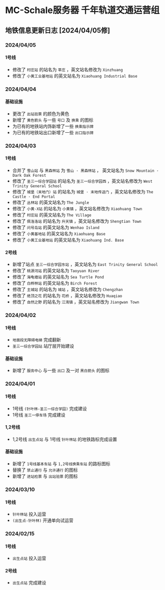 # MC-Schale服务器 千年轨道交通运营组
## 地铁信息更新日志 [2024/04/05修]

### 2024/04/05
#### 1号线
 - 修改了 `村庄站` 的站名为 `莘庄` ，英文站名修改为 `Xinzhuang` 
 - 修改了 `小黄工业基地站` 的英文站名为 `Xiaohuang Industrial Base` 

### 2024/04/04
#### 基础设施
 - 更改了 `出站验票` 的颜色为黄色
 - 新增了 `黄色箭头` 与一些 `号口` 及 `换乘` 的图标
 - 为已有的地铁站内饰新增了一些 `换乘指示牌` 
 - 为已有的地铁站出口新增了一些 `出口指示牌` 

### 2024/04/03
#### 1号线
 - 合并了 `雪山站` 与 `黑森林站` 为 `雪山 · 黑森林站` ， 英文站名为 `Snow Mountain · Dark Oak Forest` 
 - 修改了 `圣三一综合学园站` 的站名为 `圣三一综合学园西` ，英文站名修改为 `West Trinity General School` 
 - 修改了 `城堡（末地门）站` 的站名为 `城堡 · 末地传送门` ，英文站名修改为 `The Castle · End Portal` 
 - 修改了 `丛林站` 的英文站名为 `The Jungle` 
 - 修改了 `小黄-X站` 的站名为 `小黄镇` ，英文站名修改为 `Xiaohuang Town` 
 - 修改了 `村庄站` 的英文站名为 `The Village` 
 - 修改了 `佩洛洛站` 的站名为 `升天镇` ，英文站名修改为 `Shengtian Town` 
 - 修改了 `问号岛站` 的英文站名为 `Wenhao Island` 
 - 修改了 `小黄基地站` 的英文站名为 `Xiaohuang Base` 
 - 修改了 `小黄工业基地站` 的英文站名为 `Xiaohuang Ind. Base`
#### 2号线
 - 新增了站点 `圣三一综合学园东站` ，英文站名为 `East Trinity General School` 
 - 修改了 `桃源河站` 的英文站名为 `Taoyuan River` 
 - 修改了 `海龟塘站` 的英文站名为 `Sea Turtle Pond` 
 - 修改了 `白桦林站` 的英文站名为 `Birch Forest` 
 - 修改了 `主城站` 的站名为 `城站` ，英文站名修改为 `Chengzhan` 
 - 修改了 `绝顶之花` 的站名为 `花桥` ，英文站名修改为 `Huaqiao` 
 - 修改了 `自然之野` 的站名为 `江湾镇` ，英文站名修改为 `Jiangwan Town` 

### 2024/04/02
#### 1号线
 - `地面段无障碍电梯` 完成翻新
 - `圣三一综合学园站` 站厅层开始建设
#### 基础设施
 - 新增了 `服务中心` 与一些 `出口` 及一对 `黑白箭头` 的图标

### 2024/04/01
#### 1号线
 - 1号线 `(针叶林-圣三一综合学园)` 完成建设
 - 1号线 `圣三一停车场` 完成建设
#### 1,2号线
 - 1,2号线 `出生点站` 与 1号线 `针叶林站` 的地铁路标完成设置
#### 基础设施
 - 新增了 `1号线基本车站` 与 `1,2号线换乘车站` 的路标图标
 - 替换了 `禁止通行` 与 `允许通行` 的图标
 - 新增了 `进站检票` 与 `出站验票` 的图标

### 2024/03/10
#### 1号线
 - `针叶林站` 投入运营
 - `(出生点-针叶林)` 开通单向试运营

### 2024/02/15
#### 1号线
 - `出生点站` 投入运营
#### 2号线
 - `出生点站` 完成建设